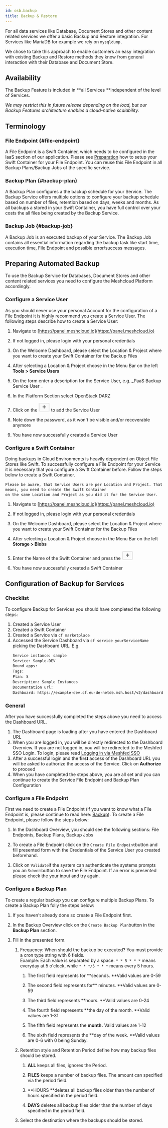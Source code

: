 ```yaml
---
id: osb.backup
title: Backup & Restore
---
```



For all data services like Database, Document Stores and other content related services we offer a basic Backup and Restore integration. For Services like MariaDB for example we rely on `mysqldump.`

We chose to take this approach to enable customers an easy integration with existing Backup and Restore methods they know from general interaction with their Database and Document Store.

## Availability

The Backup Feature is included in **all Services **independent of the level of Services.

_We may restrict this in future release depending on the load, but our Backup Features architecture enables a cloud-native scalability._

## Terminology

### File Endpoint {#file-endpoint}

A File Endpoint is a Swift Container, which needs to be configured in the IaaS section of our application. Please see [Preparation](/paas/services/backup/preparation.md) how to setup your Swift Container for your File Endpoint. You can reuse this File Endpoint in all Backup Plans/Backup Jobs of the specific service.

### Backup Plan {#backup-plan}

A Backup Plan configures a the backup schedule for your Service. The Backup Service offers multiple options to configure your backup schedule based on number of files, retention based on days, weeks and months. As all backups a stored in your Swift Container, you have full control over your costs the all files being created by the Backup Service.

### Backup Job {#backup-job}

A Backup Job is an executed backup of your Service. The Backup Job contains all essential information regarding the backup task like start time, execution time, File Endpoint and possible error/success messages.

## Preparing Automated Backup

To use the Backup Service for Databases, Document Stores and other content related services you need to configure the Meshcloud Platform accordingly.

### Configure a Service User

As you should never use your personal Account for the configuration of a File Endpoint it is highly recommend you create a Service User. The following steps describe how to create a Service User:

1. Navigate to [https://panel.meshcloud.io](https://panel.meshcloud.io)

2. If not logged in, please login with your personal credentials

3. On the Welcome Dashboard, please select the Location & Project where you want to create your Swift Container for the Backup Files

4. After selecting a Location & Project choose in the Menu Bar on the left **Tools &gt; Service Users**

5. On the form enter a description for the Service User, e.g. _PaaS Backup Service User _

6. In the Platform Section select OpenStack DARZ

7. Click on the ![](/assets/plus-sign.png) to add the Service User

8. Note down the password, as it won't be visible and/or recoverable anymore

9. You have now successfully created a Service User

### Configure a Swift Container

Doing backups in Cloud Environments is heavily dependent on Object File Stores like Swift. To successfully configure a File Endpoint for your Service it is necessary that you configure a Swift Container before. Follow the steps below to create a Swift Container.

```
Please be aware, that Service Users are per Location and Project. That means, you need to create the Swift Container 
on the same Location and Project as you did it for the Service User.
```

1. Navigate to [https://panel.meshcloud.io](https://panel.meshcloud.io)

2. If not logged in, please login with your personal credentials

3. On the Welcome Dashboard, please select the Location & Project where you want to create your Swift Container for the Backup Files

4. After selecting a Location & Project choose in the Menu Bar on the left **Storage &gt; Blobs**

5. Enter the Name of the Swift Container and press the ![](/assets/plus-sign.png)

6. You have now successfully created a Swift Container


## Configuration of Backup for Services

### Checklist

To configure Backup for Services you should have completed the following steps:

1. Created a Service User
2. Created a Swift Container
3. Created a Service via `cf marketplace`
4. Accessed the Service Dashboard via `cf service yourServiceName` picking the Dashboard URL. E.g. 
   ```bash
   Service instance: sample
   Service: Sample-DEV
   Bound apps: 
   Tags: 
   Plan: S
   Description: Sample Instances
   Documentation url: 
   Dashboard: https://example-dev.cf.eu-de-netde.msh.host/v2/dashboard/0f377a9a-7f4e-4965-b226-04c05d493db9
   ```

### General

After you have successfully completed the steps above you need to access the Dashboard URL.

1. The Dashboard page is loading after you have entered the Dashboard URL 
2. When you are logged in, you will be directly redirected to the Dashboard Overview. If you are not logged in, you will be redirected to the Meshfed SSO Login. To login, please read [Logging in via Meshfed SSO](/profile.md)
3. After a successful login and the **first** access of the Dashboard URL you will be asked to authorize the access of the Service. Click on **Authorize** to proceed
4. When you have completed the steps above, you are all set and you can continue to create the Service File Endpoint and Backup Plan Configuration

### Configure a File Endpoint

First we need to create a File Endpoint \(if you want to know what a File Endpoint is, please continue to read here: [Backup](/paas/services/backup.md)\). To create a File Endpoint, please follow the steps below:

1. In the Dashboard Overview, you should see the following sections: File Endpoints, Backup Plans, Backup Jobs
2. To create a File Endpoint click on the `Create File Endpoint`button and fill presented form with the Credentials of the Service User you created beforehand.

3. Click on `Validate`if the system can authenticate the systems prompts you an `Submit`button to save the File Endpoint. If an error is presented please check the  your input and try again.

### Configure a Backup Plan

To create a regular backup you can configure multiple Backup Plans. To create a Backup Plan folly the steps below:

1. If you haven't already done so create a File Endpoint first.

2. In the Backup Overview click on the `Create Backup Plan`button in the **Backup Plan** section.

3. Fill in the presented form.

   1. Frequency: When should the backup be executed? You must provide a cron type string with 6 fields.  
      Example: Each value is separated by a space. `* * 5 * * *` means everyday at 5 o'clock, while `* * */5 * * *`  means every 5 hours. 

      1. The first field represents for **seconds. **Valid values are 0-59

      2. The second field represents for** minutes. **Valid values are 0-59

      3. The third field represents **hours. **Valid values are 0-24

      4. The fourth field represents **the day of the month. **Valid values are 1-31

      5. The fifth field represents the **month.** Valid values are 1-12

      6. The sixth field represents the **day of the week. **Valid values are 0-6 with 0 being Sunday.

   2. Retention style and Retention Period define how may backup files should be stored.

      1. **ALL** keeps all files, ignores the Period.

      2. **FILES** keeps a number of backup files. The amount can specified via the period field.

      3. **HOURS **deletes all backup files older than the number of hours specified in the period field.

      4. **DAYS** deletes all backup files older than the number of days specified in the period field.

   3. Select the destination where the backups should be stored.



